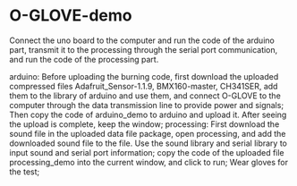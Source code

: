 # O-GLOVE-demo

Connect the uno board to the computer and run the code of the arduino part, transmit it to the processing through the serial port communication, and run the code of the processing part.

arduino:
Before uploading the burning code, first download the uploaded compressed files Adafruit_Sensor-1.1.9, BMX160-master, CH341SER, add them to the library of arduino and use them, and connect O-GLOVE to the computer through the data transmission line to provide power and signals; Then copy the code of arduino_demo to arduino and upload it. After seeing the upload is complete, keep the window;
processing:
First download the sound file in the uploaded data file package, open processing, and add the downloaded sound file to the file. Use the sound library and serial library to input sound and serial port information; copy the code of the uploaded file processing_demo into the current window, and click to run;
Wear gloves for the test;
